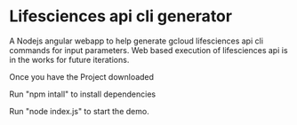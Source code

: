 # Lifesciences api cli generator

A Nodejs angular webapp to help generate gcloud lifesciences api cli commands for input parameters. Web based execution of lifesciences api is in the works for future iterations.

Once you have the Project downloaded

Run "npm intall" to install dependencies


Run "node index.js" to start the demo.
